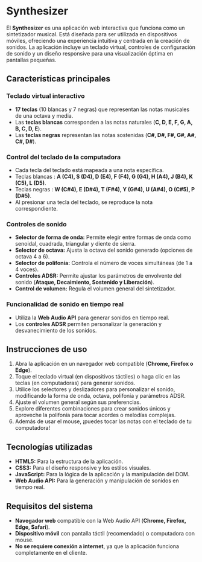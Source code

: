 # Synthesizer

El **Synthesizer** es una aplicación web interactiva que funciona como un sintetizador musical. Está diseñada para ser utilizada en dispositivos móviles, ofreciendo una experiencia intuitiva y centrada en la creación de sonidos. La aplicación incluye un teclado virtual, controles de configuración de sonido y un diseño responsive para una visualización óptima en pantallas pequeñas.

## Características principales

### Teclado virtual interactivo

- **17 teclas** (10 blancas y 7 negras)  que representan las notas musicales de una octava y media.
- Las **teclas blancas** corresponden a las notas naturales (**C, D, E, F, G, A, B, C, D, E**).
- Las **teclas negras** representan las notas sostenidas (**C#, D#, F#, G#, A#, C#, D#**).

### Control del teclado de la computadora

- Cada tecla del teclado está mapeada a una nota específica.
- Teclas blancas : **A (C4), S (D4), D (E4), F (F4), G (G4), H (A4), J (B4), K (C5), L (D5)**.
- Teclas negras : **W (C#4), E (D#4), T (F#4), Y (G#4), U (A#4), O (C#5), P (D#5)**.
- Al presionar una tecla del teclado, se reproduce la nota correspondiente.


### Controles de sonido

- **Selector de forma de onda:** Permite elegir entre formas de onda como senoidal, cuadrada, triangular y diente de sierra.
- **Selector de octava:** Ajusta la octava del sonido generado (opciones de octava 4 a 6).
- **Selector de polifonía:** Controla el número de voces simultáneas (de 1 a 4 voces).
- **Controles ADSR:** Permite ajustar los parámetros de envolvente del sonido (**Ataque, Decaimiento, Sostenido y Liberación**).
- **Control de volumen:** Regula el volumen general del sintetizador.

### Funcionalidad de sonido en tiempo real

- Utiliza la **Web Audio API** para generar sonidos en tiempo real.
- Los **controles ADSR** permiten personalizar la generación y desvanecimiento de los sonidos.

## Instrucciones de uso

1. Abra la aplicación en un navegador web compatible (**Chrome, Firefox o Edge**).
2. Toque el teclado virtual (en dispositivos táctiles) o haga clic en las teclas (en computadoras) para generar sonidos.
3. Utilice los selectores y deslizadores para personalizar el sonido, modificando la forma de onda, octava, polifonía y parámetros ADSR.
4. Ajuste el volumen general según sus preferencias.
5. Explore diferentes combinaciones para crear sonidos únicos y aproveche la polifonía para tocar acordes o melodías complejas.
6. Además de usar el mouse, ¡puedes tocar las notas con el teclado de tu computadora!

## Tecnologías utilizadas

- **HTML5:** Para la estructura de la aplicación.
- **CSS3:** Para el diseño responsive y los estilos visuales.
- **JavaScript:** Para la lógica de la aplicación y la manipulación del DOM.
- **Web Audio API:** Para la generación y manipulación de sonidos en tiempo real.

## Requisitos del sistema

- **Navegador web** compatible con la Web Audio API (**Chrome, Firefox, Edge, Safari**).
- **Dispositivo móvil** con pantalla táctil (recomendado) o computadora con mouse.
- **No se requiere conexión a internet**, ya que la aplicación funciona completamente en el cliente.
